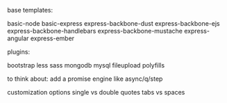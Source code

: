 base templates:

basic-node
basic-express
express-backbone-dust
express-backbone-ejs
express-backbone-handlebars
express-backbone-mustache
express-angular
express-ember



plugins:

bootstrap
less
sass
mongodb
mysql
fileupload
polyfills


to think about:
add a promise engine like async/q/step


customization options
single vs double quotes
tabs vs spaces
